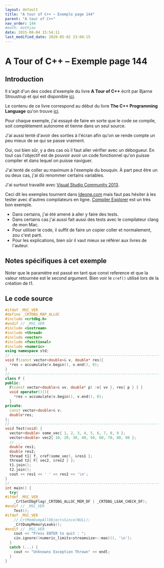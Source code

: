 ```yaml
---
layout: default
title: "A tour of C++ – Exemple page 144"
parent: "A tour of C++"
nav_order: 144
#math: mathjax
date: 2015-08-04 15:54:11
last_modified_date: 2020-05-02 23:04:15
---
```


# A Tour of C++ – Exemple page 144

## Introduction
Il s'agit d'un des codes d'exemple du livre **A Tour of C++** écrit par Bjarne Stroustrup et qui est disponible [ici](http://www.amazon.fr/Tour-C-Bjarne-Stroustrup/dp/0321958314/ref%3Dsr_1_1?ie=UTF8&qid=1416699327&sr=8-1&keywords=a+tour+of+c%2B%2B). 

Le contenu de ce livre correspond au début du livre **The C++ Programming Language** qu'on trouve [ici](http://www.amazon.fr/The-Programming-Language-Bjarne-Stroustrup/dp/0321563840/ref%3Dpd_sim_eb_3?ie=UTF8&refRID=0CR047TTJV1HA6CVA9XA).

Pour chaque exemple, j'ai essayé de faire en sorte que le code se compile, soit complètement autonome et tienne dans un seul source.

J'ai aussi tenté d'avoir des sorties à l'écran afin qu'on se rende compte un peu mieux de se qui se passe vraiment.

Oui, oui bien sûr, y a des cas où il faut aller vérifier avec un débogueur.
En tout cas l'objectif est de pouvoir avoir un code fonctionnel qu'on puisse compiler et dans lequel on puisse naviguer.

J'ai tenté de coller au maximum à l'exemple du bouquin. À part peut être un ou deux cas, j'ai dû renommer certains variables.

J'ai surtout travaillé avec [Visual Studio Community 2013](http://www.visualstudio.com/products/visual-studio-community-vs).

Ceci dit les exemples tournent dans [Ideone.com](http://ideone.com/) mais faut pas hésiter à les tester avec d'autres compilateurs en ligne. [Compiler Explorer](https://godbolt.org/) est un très bon exemple.

* Dans certains, j'ai été amené à aller y faire des tests.  
* Dans certains cas j'ai aussi fait aussi des tests avec le compilateur clang de mon Mac.  
* Pour utiliser le code, il suffit de faire un copier coller et normalement, zou c'est parti.  
* Pour les explications, bien sûr il vaut mieux se référer aux livres de l'auteur.  


## Notes spécifiques à cet exemple


Noter que le paramètre est passé en tant que const reference et que la valeur retournée est le second argument. Bien voir le `cref()` utilisé lors de la création de t1.



## Le code source

```cpp
#ifdef _MSC_VER
#define _CRTDBG_MAP_ALLOC
#include <crtdbg.h>
#endif // _MSC_VER
#include <iostream>
#include <thread>
#include <vector>
#include <functional>                                                           // cref()
#include <numeric>                                                              // accumulate
using namespace std;
// ----------------------------------------------------------------------------
void f(const vector<double>& v, double* res){                                   // take input from a const ref and place result in *res
  *res = accumulate(v.begin(), v.end(), 0);
}
// ----------------------------------------------------------------------------
class F {                                                                       // function object
public:
  F(const vector<double>& vv, double* p) :v{ vv }, res{ p } { }                 // take input from a const ref and place result in *res
  void operator()(){
    *res = accumulate(v.begin(), v.end(), 0);
  }
private:
  const vector<double>& v;                                                      // source of input
  double*res;                                                                   // target for output
};
// ----------------------------------------------------------------------------
void Test(void) {
  vector<double> some_vec{ 1, 2, 3, 4, 5, 6, 7, 8, 9 };
  vector<double> vec2{ 10, 20, 30, 40, 50, 60, 70, 80, 90 };
  // ...
  double res1;
  double res2;
  thread t1{ f, cref(some_vec), &res1 };                                        // cref onstructs a const reference_wrapper from an argument.
  thread t2{ F{ vec2, &res2 } };
  t1.join();
  t2.join();
  cout << res1 << ' ' << res2 << '\n';
}
// ----------------------------------------------------------------------------
int main() {
  try{
#ifdef _MSC_VER
    _CrtSetDbgFlag(_CRTDBG_ALLOC_MEM_DF | _CRTDBG_LEAK_CHECK_DF);
#endif // _MSC_VER
    Test();
#ifdef _MSC_VER
    //_CrtMemDumpAllObjectsSince(NULL);                                         // Begins the dump since the start of program execution
    _CrtDumpMemoryLeaks();
#endif // _MSC_VER
    cout << "Press ENTER to quit : ";
    cin.ignore((numeric_limits<streamsize>::max)(), '\n');
  }
  catch (...) {
    cout << "Unknowns Exception Thrown" << endl;
  }
}
```

